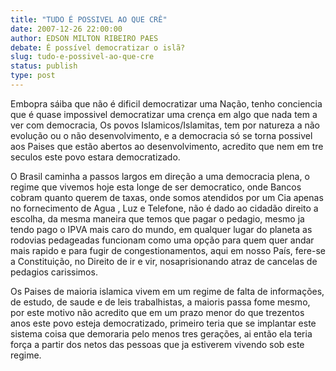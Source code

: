 ```yaml
---
title: "TUDO É POSSIVEL AO QUE CRÊ"
date: 2007-12-26 22:00:00
author: EDSON MILTON RIBEIRO PAES
debate: É possível democratizar o islã?
slug: tudo-e-possivel-ao-que-cre
status: publish 
type: post
---
```


Embopra sáiba que não é dificil democratizar uma Nação, tenho conciencia que é quase impossivel democratizar uma crença em algo que nada tem a ver com democracia, Os povos Islamicos/Islamitas, tem por natureza a não evolução ou o não desenvolvimento, e a democracia só se torna possivel aos Paises que estão abertos ao desenvolvimento, acredito que nem em tre seculos este povo estara democratizado.  

O Brasil caminha a passos largos em direção a uma democracia plena, o regime que vivemos hoje esta longe de ser democratico, onde Bancos cobram quanto querem de taxas, onde somos atendidos por um Cia apenas no fornecimento de Agua , Luz e Telefone, não é dado ao cidadão direito a escolha, da mesma maneira que temos que pagar o pedagio, mesmo ja tendo pago o IPVA mais caro do mundo, em qualquer lugar do planeta as rodovias pedageadas funcionam como uma opção para quem quer andar mais rapido e para fugir de congestionamentos, aqui em nosso País, fere-se a Constituição, no Direito de ir e vir, nosaprisionando atraz de cancelas de pedagios carissimos.  

Os Paises de maioria islamica vivem em um regime de falta de informações, de estudo, de saude e de leis trabalhistas, a maioris passa fome mesmo, por este motivo não acredito que em um prazo menor do que trezentos anos este povo esteja democratizado, primeiro teria que se implantar este sistema coisa que demoraria pelo menos tres gerações, ai então ela teria força a partir dos netos das pessoas que ja estiverem vivendo sob este regime.
